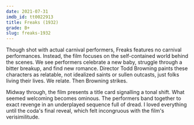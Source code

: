 ```yaml
---
date: 2021-07-31
imdb_id: tt0022913
title: Freaks (1932)
grade: B+
slug: freaks-1932
---
```


Though shot with actual carnival performers, Freaks features no carnival performances. Instead, the film focuses on the self-contained world behind the scenes. We see performers celebrate a new baby, struggle through a bitter breakup, and find new romance. Director Todd Browning paints these characters as relatable, not idealized saints or sullen outcasts, just folks living their lives. We relate. Then Browning strikes.

<!-- end -->

Midway through, the film presents a title card signalling a tonal shift. What seemed welcoming becomes ominous. The performers band together to exact revenge in an underplayed sequence full of dread. I loved everything until the coda's final reveal, which felt incongruous with the film's verisimilitude.